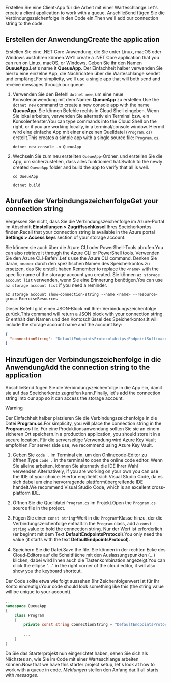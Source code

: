 <span data-ttu-id="54004-101">Erstellen Sie eine Client-App für die Arbeit mit einer Warteschlange.</span><span class="sxs-lookup"><span data-stu-id="54004-101">Let's create a client application to work with a queue.</span></span> <span data-ttu-id="54004-102">Anschließend fügen Sie die Verbindungszeichenfolge in den Code ein.</span><span class="sxs-lookup"><span data-stu-id="54004-102">Then we'll add our connection string to the code.</span></span>

## <a name="create-the-application"></a><span data-ttu-id="54004-103">Erstellen der Anwendung</span><span class="sxs-lookup"><span data-stu-id="54004-103">Create the application</span></span>

<span data-ttu-id="54004-104">Erstellen Sie eine .NET Core-Anwendung, die Sie unter Linux, macOS oder Windows ausführen können.</span><span class="sxs-lookup"><span data-stu-id="54004-104">We'll create a .NET Core application that you can run on Linux, macOS, or Windows.</span></span> <span data-ttu-id="54004-105">Geben Sie ihr den Namen **QueueApp**.</span><span class="sxs-lookup"><span data-stu-id="54004-105">Let's name it **QueueApp**.</span></span> <span data-ttu-id="54004-106">Der Einfachheit halber verwenden Sie hierzu eine einzelne App, die Nachrichten über die Warteschlange sendet und empfängt.</span><span class="sxs-lookup"><span data-stu-id="54004-106">For simplicity, we'll use a single app that will both send and receive messages through our queue.</span></span>

1. <span data-ttu-id="54004-107">Verwenden Sie den Befehl `dotnet new`, um eine neue Konsolenanwendung mit dem Namen **QueueApp** zu erstellen.</span><span class="sxs-lookup"><span data-stu-id="54004-107">Use the `dotnet new` command to create a new console app with the name **QueueApp**.</span></span> <span data-ttu-id="54004-108">Sie können Befehle rechts in Cloud Shell eingeben. Wenn Sie lokal arbeiten, verwenden Sie alternativ ein Terminal bzw. ein Konsolenfenster.</span><span class="sxs-lookup"><span data-stu-id="54004-108">You can type commands into the Cloud Shell on the right, or if you are working locally, in a terminal/console window.</span></span> <span data-ttu-id="54004-109">Hiermit wird eine einfache App mit einer einzelnen Quelldatei (`Program.cs`) erstellt.</span><span class="sxs-lookup"><span data-stu-id="54004-109">This creates a simple app with a single source file: `Program.cs`.</span></span>

    ```azurecli
    dotnet new console -n QueueApp
    ```

1. <span data-ttu-id="54004-110">Wechseln Sie zum neu erstellten `QueueApp`-Ordner, und erstellen Sie die App, um sicherzustellen, dass alles funktioniert hat.</span><span class="sxs-lookup"><span data-stu-id="54004-110">Switch to the newly created `QueueApp` folder and build the app to verify that all is well.</span></span>

    ```azurecli
    cd QueueApp
    ```

    ```azurecli
    dotnet build
    ```

## <a name="get-your-connection-string"></a><span data-ttu-id="54004-111">Abrufen der Verbindungszeichenfolge</span><span class="sxs-lookup"><span data-stu-id="54004-111">Get your connection string</span></span>

<span data-ttu-id="54004-112">Vergessen Sie nicht, dass Sie die Verbindungszeichenfolge im Azure-Portal im Abschnitt **Einstellungen > Zugriffsschlüssel** Ihres Speicherkontos finden.</span><span class="sxs-lookup"><span data-stu-id="54004-112">Recall that your connection string is available in the Azure portal **Settings > Access keys** section of your storage account.</span></span>

<span data-ttu-id="54004-113">Sie können sie auch über die Azure CLI oder PowerShell-Tools abrufen.</span><span class="sxs-lookup"><span data-stu-id="54004-113">You can also retrieve it through the Azure CLI or PowerShell tools.</span></span> <span data-ttu-id="54004-114">Verwenden Sie den Azure CLI-Befehl.</span><span class="sxs-lookup"><span data-stu-id="54004-114">Let's use the Azure CLI command.</span></span> <span data-ttu-id="54004-115">Denken Sie daran, `<name>` durch den spezifischen Namen des Speicherkontos zu ersetzen, das Sie erstellt haben.</span><span class="sxs-lookup"><span data-stu-id="54004-115">Remember to replace the `<name>` with the specific name of the storage account you created.</span></span> <span data-ttu-id="54004-116">Sie können `az storage account list` verwenden, wenn Sie eine Erinnerung benötigen.</span><span class="sxs-lookup"><span data-stu-id="54004-116">You can use `az storage account list` if you need a reminder.</span></span>

```azurecli
az storage account show-connection-string --name <name> --resource-group ExerciseResources
```

<span data-ttu-id="54004-117">Dieser Befehl gibt einen JSON-Block mit Ihrer Verbindungszeichenfolge zurück.</span><span class="sxs-lookup"><span data-stu-id="54004-117">This command will return a JSON block with your connection string.</span></span> <span data-ttu-id="54004-118">Er enthält den Namen und den Kontoschlüssel des Speicherkontos:</span><span class="sxs-lookup"><span data-stu-id="54004-118">It will include the storage account name and the account key:</span></span>

```json
{
  "connectionString": "DefaultEndpointsProtocol=https;EndpointSuffix=core.windows.net;AccountName=<name>;AccountKey=vyw6aKz2PtSAgQ4ljJQgJFgxbCETdXt39ZyYQ5fLqoBJj/gT+43TbrhoVco7Rqj/AAJVlvFORRfnYqGHiX9QcQ=="
}
```

## <a name="add-the-connection-string-to-the-application"></a><span data-ttu-id="54004-119">Hinzufügen der Verbindungszeichenfolge in die Anwendung</span><span class="sxs-lookup"><span data-stu-id="54004-119">Add the connection string to the application</span></span>

<span data-ttu-id="54004-120">Abschließend fügen Sie die Verbindungszeichenfolge in die App ein, damit sie auf das Speicherkonto zugreifen kann.</span><span class="sxs-lookup"><span data-stu-id="54004-120">Finally, let's add the connection string into our app so it can access the storage account.</span></span>

> [!WARNING]
> <span data-ttu-id="54004-121">Der Einfachheit halber platzieren Sie die Verbindungszeichenfolge in die Datei **Program.cs**.</span><span class="sxs-lookup"><span data-stu-id="54004-121">For simplicity, you will place the connection string in the **Program.cs** file.</span></span> <span data-ttu-id="54004-122">Für eine Produktionsanwendung sollten Sie sie an einem sicheren Ort speichern.</span><span class="sxs-lookup"><span data-stu-id="54004-122">In a production application, you should store it in a secure location.</span></span> <span data-ttu-id="54004-123">Für die serverseitige Verwendung wird Azure Key Vault empfohlen.</span><span class="sxs-lookup"><span data-stu-id="54004-123">For server side use, we recommend using Azure Key Vault.</span></span>

1. <span data-ttu-id="54004-124">Geben Sie `code .` im Terminal ein, um den Onlinecode-Editor zu öffnen.</span><span class="sxs-lookup"><span data-stu-id="54004-124">Type `code .` in the terminal to open the online code editor.</span></span> <span data-ttu-id="54004-125">Wenn Sie alleine arbeiten, können Sie alternativ die IDE Ihrer Wahl verwenden.</span><span class="sxs-lookup"><span data-stu-id="54004-125">Alternatively, if you are working on your own you can use the IDE of your choice.</span></span> <span data-ttu-id="54004-126">Hierfür empfiehlt sich Visual Studio Code, da es sich dabei um eine hervorragende plattformübergreifende IDE handelt.</span><span class="sxs-lookup"><span data-stu-id="54004-126">We recommend Visual Studio Code, which is an excellent cross-platform IDE.</span></span>

1. <span data-ttu-id="54004-127">Öffnen Sie die Quelldatei `Program.cs` im Projekt.</span><span class="sxs-lookup"><span data-stu-id="54004-127">Open the `Program.cs` source file in the project.</span></span>

1. <span data-ttu-id="54004-128">Fügen Sie einen `const string`-Wert in die `Program`-Klasse hinzu, der die Verbindungszeichenfolge enthält.</span><span class="sxs-lookup"><span data-stu-id="54004-128">In the `Program` class, add a `const string` value to hold the connection string.</span></span> <span data-ttu-id="54004-129">Nur der Wert ist erforderlich (er beginnt mit dem Text **DefaultEndpointsProtocol**).</span><span class="sxs-lookup"><span data-stu-id="54004-129">You only need the value (it starts with the text **DefaultEndpointsProtocol**).</span></span>

1. <span data-ttu-id="54004-130">Speichern Sie die Datei.</span><span class="sxs-lookup"><span data-stu-id="54004-130">Save the file.</span></span> <span data-ttu-id="54004-131">Sie können in der rechten Ecke des Cloud-Editors auf die Schaltfläche mit den Auslassungspunkten (...) klicken, dabei wird Ihnen auch die Tastenkombination angezeigt.</span><span class="sxs-lookup"><span data-stu-id="54004-131">You can click the ellipse "..." in the right corner of the cloud editor, it will also show you the keyboard shortcut.</span></span>

<span data-ttu-id="54004-132">Der Code sollte etwa wie folgt aussehen (Ihr Zeichenfolgenwert ist für Ihr Konto eindeutig).</span><span class="sxs-lookup"><span data-stu-id="54004-132">Your code should look something like this (the string value will be unique to your account).</span></span>

```csharp
...
namespace QueueApp
{
    class Program
    {
        private const string ConnectionString = "DefaultEndpointsProtocol=https; ...";
        
        ...
    }
}
```

<span data-ttu-id="54004-133">Da Sie das Starterprojekt nun eingerichtet haben, sehen Sie sich als Nächstes an, wie Sie im Code mit einer Warteschlange arbeiten können.</span><span class="sxs-lookup"><span data-stu-id="54004-133">Now that we have this starter project setup, let's look at how to work with a queue in code.</span></span> <span data-ttu-id="54004-134">_Meldungen_ stellen den Anfang dar.</span><span class="sxs-lookup"><span data-stu-id="54004-134">It all starts with _messages_.</span></span>